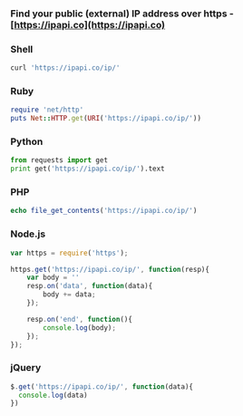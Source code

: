 

### Find your public (external) IP address over https - [https://ipapi.co](https://ipapi.co)

### Shell

```bash
curl 'https://ipapi.co/ip/'
```

### Ruby

```ruby
require 'net/http'
puts Net::HTTP.get(URI('https://ipapi.co/ip/'))
```

### Python

```python
from requests import get   
print get('https://ipapi.co/ip/').text
```

### PHP

```php
echo file_get_contents('https://ipapi.co/ip/')
```

### Node.js

```javascript
var https = require('https');

https.get('https://ipapi.co/ip/', function(resp){
    var body = ''
    resp.on('data', function(data){
        body += data;
    });

    resp.on('end', function(){
        console.log(body);
    });
});
```

### jQuery

```javascript
$.get('https://ipapi.co/ip/', function(data){
  console.log(data)
})
```
